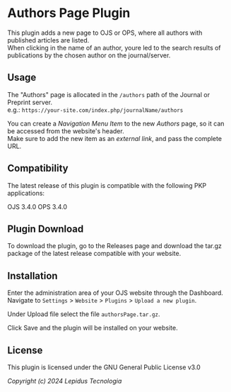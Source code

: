# Authors Page Plugin

This plugin adds a new page to OJS or OPS, where all authors with published articles are listed. \
When clicking in the name of an author, youre led to the search results of publications by the chosen author on the journal/server.

## Usage

The "Authors" page is allocated in the `/authors` path of the Journal or Preprint server. \
e.g.: `https://your-site.com/index.php/journalName/authors`

You can create a *Navigation Menu Item* to the new *Authors* page, so it can be accessed from the website's header. \
Make sure to add the new item as an *external link*, and pass the complete URL.

## Compatibility

The latest release of this plugin is compatible with the following PKP applications:

OJS 3.4.0
OPS 3.4.0

## Plugin Download

To download the plugin, go to the Releases page and download the tar.gz package of the latest release compatible with your website.

## Installation

Enter the administration area of ​​your OJS website through the Dashboard.
Navigate to `Settings` > `Website` > `Plugins` > `Upload a new plugin`.

Under Upload file select the file `authorsPage.tar.gz`.

Click Save and the plugin will be installed on your website.

## License

This plugin is licensed under the GNU General Public License v3.0

_Copyright (c) 2024 Lepidus Tecnologia_
